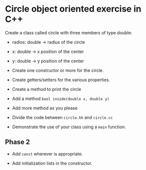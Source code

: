 # Circle object oriented exercise in C++

Create a class called circle with three members of type double:
* radios: double -> radius of the circle
* x: double -> x position of the center
* y: double -> y position of the center

* Create one constructor or more for the circle.

* Create getters/setters for the various properties.

* Create a method to print the circle

* Add a method `bool inside(double x, double y)`

* Add more method as you please

* Divide the code between `circle.hh` and `circle.cc`

* Demonstrate the use of your class using a `main` function.

## Phase 2

* Add `const` wherever is appropriate.

* Add initialization lists in the constructor.
